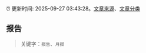 :alarm_clock: 更新时间: 2025-09-27 03:43:28。[文章来源](/README.md)、[文章分类](/TAGS.md)

## 报告


> 关键字：`报告`、`月报`



